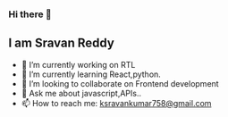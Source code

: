 ### Hi there 👋
## I am Sravan Reddy

- 🔭 I’m currently working on RTL
- 🌱 I’m currently learning React,python.
- 👯 I’m looking to collaborate on Frontend development 
- 💬 Ask me about javascript,APIs..
- 📫 How to reach me: ksravankumar758@gmail.com
<!-- - 😄 Pronouns: ...
- ⚡ Fun fact: ...-->

